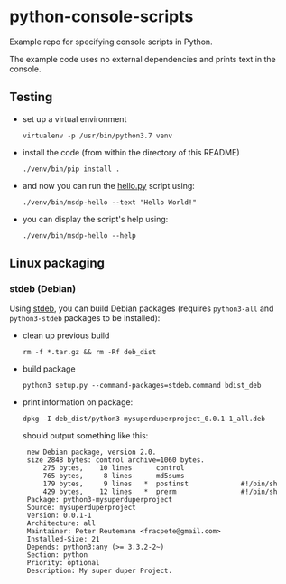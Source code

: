 # python-console-scripts
Example repo for specifying console scripts in Python.

The example code uses no external dependencies and prints text in the console.


## Testing

* set up a virtual environment

  ```
  virtualenv -p /usr/bin/python3.7 venv
  ```

* install the code (from within the directory of this README)

  ```
  ./venv/bin/pip install .
  ```

* and now you can run the [hello.py](src/msdp/hello.py) script using:

  ```
  ./venv/bin/msdp-hello --text "Hello World!"
  ```

* you can display the script's help using:

  ```
  ./venv/bin/msdp-hello --help
  ```

## Linux packaging

### stdeb (Debian)

Using [stdeb](https://github.com/astraw/stdeb), you can build Debian packages 
(requires `python3-all` and `python3-stdeb` packages to be installed):

* clean up previous build

  ```commandline
  rm -f *.tar.gz && rm -Rf deb_dist
  ```

* build package

  ```commandline
  python3 setup.py --command-packages=stdeb.command bdist_deb
  ```
* print information on package:

  ```commandline
  dpkg -I deb_dist/python3-mysuperduperproject_0.0.1-1_all.deb
  ```
  
  should output something like this:
  
  ```commandline
   new Debian package, version 2.0.
   size 2848 bytes: control archive=1060 bytes.
       275 bytes,    10 lines      control              
       765 bytes,     8 lines      md5sums              
       179 bytes,     9 lines   *  postinst             #!/bin/sh
       429 bytes,    12 lines   *  prerm                #!/bin/sh
   Package: python3-mysuperduperproject
   Source: mysuperduperproject
   Version: 0.0.1-1
   Architecture: all
   Maintainer: Peter Reutemann <fracpete@gmail.com>
   Installed-Size: 21
   Depends: python3:any (>= 3.3.2-2~)
   Section: python
   Priority: optional
   Description: My super duper Project.
  ```
